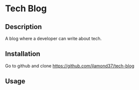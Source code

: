 # Tech Blog

## Description

A blog where a developer can write about tech. 


## Installation

Go to github and clone <a> https://github.com/jlamond37/tech-blog </a>

## Usage


